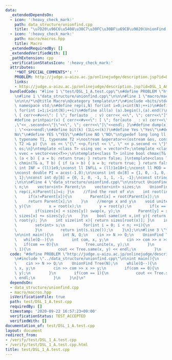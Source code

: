 ```yaml
---
data:
  _extendedDependsOn:
  - icon: ':heavy_check_mark:'
    path: data_structure/unionfind.cpp
    title: "\u7D20\u96C6\u5408\u30C7\u30FC\u30BF\u69CB\u9020(UnionFind Tree)"
  - icon: ':heavy_check_mark:'
    path: macro/macros.hpp
    title: Macro
  _extendedRequiredBy: []
  _extendedVerifiedWith: []
  _pathExtension: cpp
  _verificationStatusIcon: ':heavy_check_mark:'
  attributes:
    '*NOT_SPECIAL_COMMENTS*': ''
    PROBLEM: http://judge.u-aizu.ac.jp/onlinejudge/description.jsp?id=DSL_1_A&lang=jp
    links:
    - http://judge.u-aizu.ac.jp/onlinejudge/description.jsp?id=DSL_1_A&lang=jp
  bundledCode: "#line 1 \"test/DSL_1_A.test.cpp\"\n#define PROBLEM \"http://judge.u-aizu.ac.jp/onlinejudge/description.jsp?id=DSL_1_A&lang=jp\"\
    \n#line 1 \"data_structure/unionfind.cpp\"\n\n\n#line 1 \"macro/macros.hpp\"\n\
    \n\n\n/*\n@title Macro\n@category template\n*/\n#include <bits/stdc++.h>\nusing\
    \ namespace std;\n#define rep(i,N) for(int i=0;i<int(N);++i)\n#define rep1(i,N)\
    \ for(int i=1;i<int(N);++i)\n#define all(a) (a).begin(),(a).end()\n#define print(v)\
    \ { cerr<<#v<<\": [ \"; for(auto _ : v) cerr<<_<<\", \"; cerr<<\"]\"<<endl; }\n\
    #define printpair(v) { cerr<<#v<<\": [ \"; for(auto _ : v) cerr<<\"{\"<<_.first<<\"\
    ,\"<<_.second<<\"}\"<<\", \"; cerr<<\"]\"<<endl; }\n#define dump(x) cerr<<#x<<\"\
    : \"<<x<<endl;\n#define bit(k) (1LL<<(k))\n#define Yes \"Yes\"\n#define No \"\
    No\"\n#define YES \"YES\"\n#define NO \"NO\"\ntypedef long long ll;\n\ntemplate<\
    \ typename T1, typename T2 >\nostream &operator<<(ostream &os, const pair< T1,\
    \ T2 >& p) {\n  os << \"{\" <<p.first << \", \" << p.second << \"}\";\n  return\
    \ os;\n}\ntemplate <class T> using vec = vector<T>;\ntemplate <class T> using\
    \ vvec = vector<vec<T>>;\n\ntemplate<class T> inline bool chmax(T& a, T b) { if\
    \ (a < b) { a = b; return true; } return false; }\ntemplate<class T> inline bool\
    \ chmin(T& a, T b) { if (a > b) { a = b; return true; } return false; }\n\nconst\
    \ int INF = (ll)1e9;\nconst ll INFLL = (ll)1e18+1;\nconst ll MOD = (ll)1e9+7;\n\
    \nconst double PI = acos(-1.0);\n\nconst int dx[8] = {1, 0, -1, 0, 1, -1, -1,\
    \ 1};\nconst int dy[8] = {0, 1, 0, -1, 1, 1, -1, -1};\nconst string dir = \"DRUL\"\
    ;\n\n\n#line 4 \"data_structure/unionfind.cpp\"\n\nstruct UnionFind{\n    int\
    \ n;\n    vector<int> Parent;\n    vector<int> sizes;\n    UnionFind(int _n):n(_n),Parent(_n),sizes(_n,1){\
    \ rep(i,n)Parent[i]=i; }\n    //find the root of x\n    int root(int x){\n   \
    \     if(x!=Parent[x]){\n        Parent[x] = root(Parent[x]);\n        }\n   \
    \     return Parent[x];\n    }\n    //merge x and y\n    void unite(int x,int\
    \ y){\n        x = root(x);\n        y = root(y);\n        if(x == y) return;\n\
    \        if(sizes[x] < sizes[y]) swap(x, y);\n        Parent[y] = x;\n       \
    \ sizes[x] += sizes[y];\n    }\n    bool same(int x,int y){ return root(x) ==\
    \ root(y); }\n    int size(int x){ return sizes[root(x)]; }\n    int group_num(){\n\
    \        set<int> s;\n        for(int i = 0; i < n; ++i){\n            s.insert(root(i));\n\
    \        }\n        return int(s.size());\n    }\n};\n\n#line 3 \"test/DSL_1_A.test.cpp\"\
    \n\nint main(){\n    int N, Q;\n    cin >> N >> Q;\n    UnionFind Tree(N);\n \
    \   while(Q--){\n        int com, x, y;\n        cin >> com >> x >> y;\n     \
    \   if(com == 0){\n            Tree.unite(x, y);\n        }\n        if(com ==\
    \ 1){\n            cout << Tree.same(x, y) << endl;\n        }\n    }\n}\n"
  code: "#define PROBLEM \"http://judge.u-aizu.ac.jp/onlinejudge/description.jsp?id=DSL_1_A&lang=jp\"\
    \n#include \"../data_structure/unionfind.cpp\"\n\nint main(){\n    int N, Q;\n\
    \    cin >> N >> Q;\n    UnionFind Tree(N);\n    while(Q--){\n        int com,\
    \ x, y;\n        cin >> com >> x >> y;\n        if(com == 0){\n            Tree.unite(x,\
    \ y);\n        }\n        if(com == 1){\n            cout << Tree.same(x, y) <<\
    \ endl;\n        }\n    }\n}\n"
  dependsOn:
  - data_structure/unionfind.cpp
  - macro/macros.hpp
  isVerificationFile: true
  path: test/DSL_1_A.test.cpp
  requiredBy: []
  timestamp: '2020-09-22 16:57:23+09:00'
  verificationStatus: TEST_ACCEPTED
  verifiedWith: []
documentation_of: test/DSL_1_A.test.cpp
layout: document
redirect_from:
- /verify/test/DSL_1_A.test.cpp
- /verify/test/DSL_1_A.test.cpp.html
title: test/DSL_1_A.test.cpp
---
```

